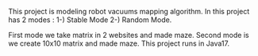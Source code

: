 This project is modeling robot vacuums mapping algorithm.
In this project has 2 modes : 1-) Stable Mode 2-) Random Mode. 

  First mode we take matrix in 2 websites and made maze.
  Second mode is we create 10x10 matrix and made maze.
This project runs in Java17.
